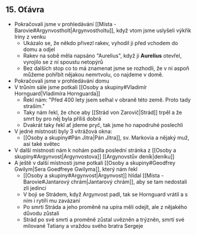 ## 15. Oťávra
- Pokračovali jsme v prohledávání [[Místa - Barovie#Argynvostholt|Argynvostholtu]], když vtom jsme uslyšeli výkřik Iriny z venku
	- Ukázalo se, že někdo přivezl rakev, vyhodil ji před vchodem do domu a odjel
	- Rakev na sobě měla napsáno "Aurelius", když ji **Aurelius** otevřel, vyrojilo se z ní spoustu netopýrů
	- Bez dalších stop co to má znamenat jsme se rozhodli, že v ní aspoň můžeme pohřbít nějakou nemrtvolu, co najdeme v domě.
- Pokračovali jsme v prohledávání domu
- V trůním sále jsme potkali [[Osoby a skupiny#Vladimír Hornguard|Vladimíra Hornguarda]]
	- Řekl nám: "Před 400 lety jsem selhal v obraně této země. Proto tady straším."
	- Taky nám řekl, že chce aby [[Strád von Zarovič|Strád]] trpěl a že smrt by pro něj byla příliš dobrá
	- Dvakrát taky řekl ať jdeme pryč, tak jsme ho napodruhé poslechli
- V jedné místnosti byly 3 vitrážová okna:
	- [[Osoby a skupiny#Pán Jitra|Pán Jitra]], sv. Markovia a nějaký muž, asi také světec
- V další místnosti nám k nohám padla poslední stránka z [[Osoby a skupiny#Argynvost|Argynvostova]] [[Argynovstův deník|deníku]]
- A ještě v další místnosti jsme potkali [[Osoby a skupiny#Geodfrey Gwilym|Sera Goedfreye Gwilyma]], který nám řekl
	- [[Osoby a skupiny#Argynvost|Argynvost]] hlídal [[Místa - Barovie#Jantarový chrám|Jantarový chrám]], aby se tam nedostali zlí jedinci
	- V boji se Strádem, když Argynvost padl, tak se Hornguard vrátil a s ním i rytíři mu zavázaní
	- Po smrti Stráda a jeho proměně na upíra měli odejít, ale z nějakého důvodu zůstali
	- Strád po své smrti a proměně zůstal uvězněn a trýzněn, smrtí své milované Tatiany a vraždou svého bratra Sergeje 